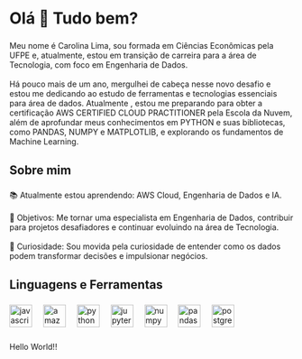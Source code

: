 <h1 align="left">Olá 👋 Tudo bem?</h1>

###

<p align="left">Meu nome é Carolina Lima, sou formada em Ciências Econômicas pela UFPE e, atualmente, estou em transição de carreira para a área de Tecnologia, com foco em Engenharia de Dados.<br><br>Há pouco mais de um ano, mergulhei de cabeça nesse novo desafio e estou me dedicando ao estudo de ferramentas e tecnologias essenciais para área de dados. Atualmente , estou me preparando para obter a certificação AWS CERTIFIED CLOUD PRACTITIONER pela Escola da Nuvem, além de aprofundar meus conhecimentos em PYTHON e suas bibliotecas, como PANDAS, NUMPY e MATPLOTLIB, e explorando os fundamentos de Machine Learning.</p>

###

<h2 align="left">Sobre mim</h2>

###

<p align="left">📚 Atualmente estou aprendendo: AWS Cloud, Engenharia de Dados e IA.<br><br>🎯 Objetivos: Me tornar uma especialista em Engenharia de Dados, contribuir para projetos desafiadores  e continuar evoluindo na área de Tecnologia.<br><br>🎲 Curiosidade: Sou movida pela curiosidade de entender como os dados podem transformar decisões e impulsionar negócios.</p>

###

<h2 align="left">Linguagens e Ferramentas</h2>

###

<div align="left">
  <img src="https://cdn.jsdelivr.net/gh/devicons/devicon/icons/javascript/javascript-original.svg" height="40" alt="javascript logo"  />
  <img width="12" />
  <img src="https://cdn.jsdelivr.net/gh/devicons/devicon/icons/amazonwebservices/amazonwebservices-line-wordmark.svg" height="40" alt="amazonwebservices logo"  />
  <img width="12" />
  <img src="https://cdn.jsdelivr.net/gh/devicons/devicon/icons/python/python-original.svg" height="40" alt="python logo"  />
  <img width="12" />
  <img src="https://cdn.jsdelivr.net/gh/devicons/devicon/icons/jupyter/jupyter-original.svg" height="40" alt="jupyter logo"  />
  <img width="12" />
  <img src="https://cdn.jsdelivr.net/gh/devicons/devicon/icons/numpy/numpy-original.svg" height="40" alt="numpy logo"  />
  <img width="12" />
  <img src="https://cdn.jsdelivr.net/gh/devicons/devicon/icons/pandas/pandas-original.svg" height="40" alt="pandas logo"  />
  <img width="12" />
  <img src="https://cdn.jsdelivr.net/gh/devicons/devicon/icons/postgresql/postgresql-original.svg" height="40" alt="postgresql logo"  />
</div>

###

<p align="left">Hello World!!</p>

###
